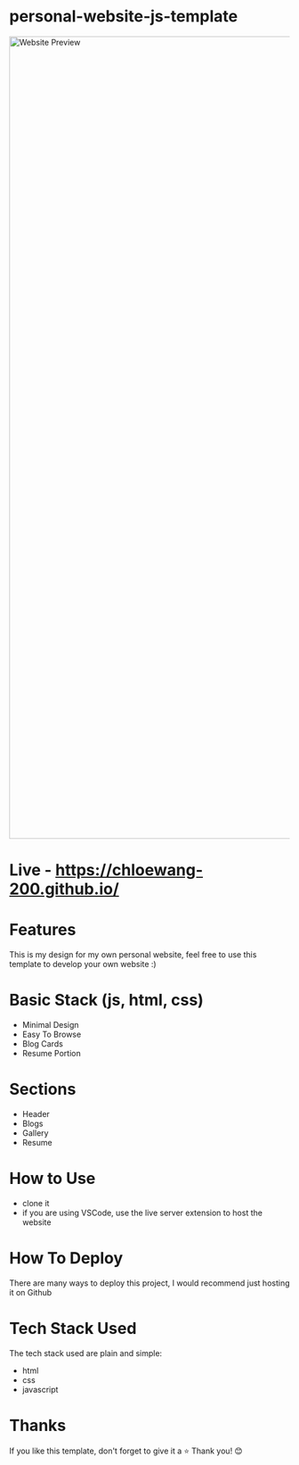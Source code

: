 # personal-website-js-template
<img width="1439" alt="Website Preview" src="https://github.com/chloewang-200/personal-website-js-template/assets/84855841/a76b7a33-c729-4d4f-8881-1576b207b7e3">

# Live - https://chloewang-200.github.io/ #

# Features #
This is my design for my own personal website, feel free to use this template to develop your own website :)

# Basic Stack (js, html, css) #
- Minimal Design
- Easy To Browse
- Blog Cards
- Resume Portion

# Sections #
- Header
- Blogs
- Gallery
- Resume

# How to Use #
- clone it
- if you are using VSCode, use the live server extension to host the website

# How To Deploy #
There are many ways to deploy this project, I would recommend just hosting it on Github

# Tech Stack Used #
The tech stack used are plain and simple:
- html
- css
- javascript

# Thanks #
If you like this template, don't forget to give it a ⭐ Thank you! 😊


